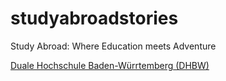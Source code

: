 # studyabroadstories
<!DOCTYPE html>
<html>
<body>
    <p>Study Abroad: Where Education meets Adventure</p>
</body>
<a href="https://www.dhbw-stuttgart.de/">Duale Hochschule Baden-Würrtemberg (DHBW)</a>
</html>
